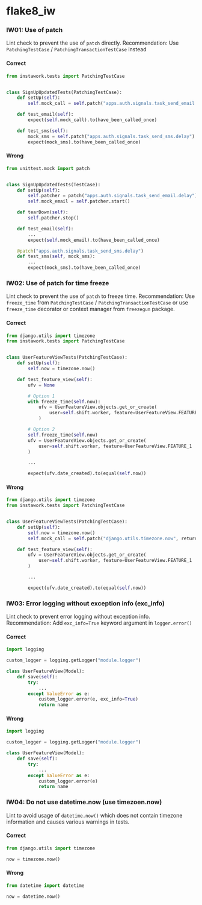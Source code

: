 # flake8_iw

### IW01: Use of patch

Lint check to prevent the use of `patch` directly.
Recommendation: Use `PatchingTestCase` / `PatchingTransactionTestCase` instead

#### Correct

```python
from instawork.tests import PatchingTestCase


class SignUpUpdatedTests(PatchingTestCase):
    def setUp(self):
        self.mock_call = self.patch("apps.auth.signals.task_send_email.delay")

    def test_email(self):
        expect(self.mock_call).to(have_been_called_once)

    def test_sms(self):
        mock_sms = self.patch("apps.auth.signals.task_send_sms.delay")
        expect(mock_sms).to(have_been_called_once)

```

#### Wrong

```python
from unittest.mock import patch


class SignUpUpdatedTests(TestCase):
    def setUp(self):
        self.patcher = patch("apps.auth.signals.task_send_email.delay")
        self.mock_email = self.patcher.start()

    def tearDown(self):
        self.patcher.stop()

    def test_email(self):
        ...
        expect(self.mock_email).to(have_been_called_once)

    @patch("apps.auth.signals.task_send_sms.delay")
    def test_sms(self, mock_sms):
        ...
        expect(mock_sms).to(have_been_called_once)
```

### IW02: Use of patch for time freeze

Lint check to prevent the use of `patch` to freeze time.
Recommendation: Use `freeze_time` from `PatchingTestCase` / `PatchingTransactionTestCase` or use `freeze_time` decorator or context manager from `freezegun` package.

#### Correct

```python
from django.utils import timezone
from instawork.tests import PatchingTestCase


class UserFeatureViewTests(PatchingTestCase):
    def setUp(self):
        self.now = timezone.now()

    def test_feature_view(self):
        ufv = None

        # Option 1
        with freeze_time(self.now):
            ufv = UserFeatureView.objects.get_or_create(
                user=self.shift.worker, feature=UserFeatureView.FEATURE_1
            )

        # Option 2
        self.freeze_time(self.now)
        ufv = UserFeatureView.objects.get_or_create(
            user=self.shift.worker, feature=UserFeatureView.FEATURE_1
        )

        ...

        expect(ufv.date_created).to(equal(self.now))
```

#### Wrong

```python
from django.utils import timezone
from instawork.tests import PatchingTestCase


class UserFeatureViewTests(PatchingTestCase):
    def setUp(self):
        self.now = timezone.now()
        self.mock_call = self.patch("django.utils.timezone.now", return_value=self.now)

    def test_feature_view(self):
        ufv = UserFeatureView.objects.get_or_create(
            user=self.shift.worker, feature=UserFeatureView.FEATURE_1
        )

        ...

        expect(ufv.date_created).to(equal(self.now))
```

### IW03: Error logging without exception info (exc_info)

Lint check to prevent error logging without exception info.
Recommendation: Add `exc_info=True` keyword argument in `logger.error()`

#### Correct

```python
import logging

custom_logger = logging.getLogger("module.logger")

class UserFeatureView(Model):
    def save(self):
        try:
            ...
        except ValueError as e:
            custom_logger.error(e, exc_info=True)
            return name
```

#### Wrong

```python
import logging

custom_logger = logging.getLogger("module.logger")

class UserFeatureView(Model):
    def save(self):
        try:
            ...
        except ValueError as e:
            custom_logger.error(e)
            return name
```

### IW04: Do not use datetime.now (use timezoen.now)

Lint to avoid usage of `datetime.now()` which does not contain timezone information and causes various warnings in tests.

#### Correct
```python
from django.utils import timezone

now = timezone.now()
```


#### Wrong

```python
from datetime import datetime

now = datetime.now()
```
